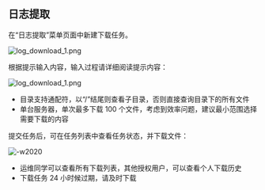## 日志提取

在“日志提取”菜单页面中新建下载任务。

![log_download_1.png](./media/log_download_5.png)

根据提示输入内容，输入过程请详细阅读提示内容：

![log_download_1.png](./media/log_download_6.png)

- 目录支持通配符，以“/”结尾则查看子目录，否则直接查询目录下的所有文件
- 单台服务器，单次最多下载 100 个文件，考虑到效率问题，建议最小范围选择需要下载的内容

提交任务后，可在任务列表中查看任务状态，并下载文件：

![-w2020](./media/16049182688454.jpg)

- 运维同学可以查看所有下载列表，其他授权用户，可以查看个人下载历史
- 下载任务 24 小时候过期，请及时下载
